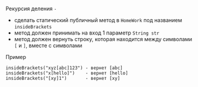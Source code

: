 Рекурсия деления `-`
- сделать статический публичный метод в `HomeWork` под названием `insideBrackets`
- метод должен принимать на вход 1 параметр `String str`
- метод должен вернуть строку, которая находится между символами `[` и `]`, вместе с символами

Пример
```
insideBrackets("xyz[abc]123") - вернет [abc]
insideBrackets("x[hello]")    - вернет [hello]
insideBrackets("[xy]1")       - вернет [xy]
```